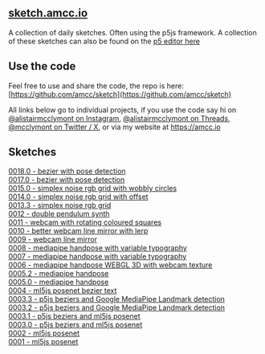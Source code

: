 ## [sketch.amcc.io](https://sketch.amcc.io)

A collection of daily sketches. Often using the p5js framework. A collection of these sketches can also be found on the [p5 editor here](https://editor.p5js.org/amcc/collections/rdWLwr7tz)

## Use the code

Feel free to use and share the code, the repo is here: [https://github.com/amcc/sketch](https://github.com/amcc/sketch)

All links below go to individual projects, if you use the code say hi on [@alistairmcclymont on Instagram](https://www.instagram.com/alistairmcclymont), [@alistairmcclymont on Threads](https://www.threads.net/@alistairmcclymont), [@mcclymont on Twitter / X](https://twitter.com/mcclymont), or via my website at https://amcc.io

## Sketches

[0018.0 - bezier with pose detection](0018.2)  
[0017.0 - bezier with pose detection](0017.0)  
[0015.0 - simplex noise rgb grid with wobbly circles](0015.0)  
[0014.0 - simplex noise rgb grid with offset](0014.0)  
[0013.3 - simplex noise rgb grid](0013.3)  
[0012 - double pendulum synth](0012)  
[0011 - webcam with rotating coloured squares](0011)  
[0010 - better webcam line mirror with lerp](0010)  
[0009 - webcam line mirror](0009)  
[0008 - mediapipe handpose with variable typography](0008.0)  
[0007 - mediapipe handpose with variable typography](0007.0)  
[0006 - mediapipe handpose WEBGL 3D with webcam texture](0006.0)  
[0005.2 - mediapipe handpose](0005.2)  
[0005.0 - mediapipe handpose](0005.0)  
[0004 - ml5js posenet bezier text](0004.0)  
[0003.3 - p5js beziers and Google MediaPipe Landmark detection](0003.3)  
[0003.2 - p5js beziers and Google MediaPipe Landmark detection](0003.2)  
[0003.1 - p5js beziers and ml5js posenet](0003.1)  
[0003.0 - p5js beziers and ml5js posenet](0003.0)  
[0002 - ml5js posenet](0002)  
[0001 - ml5js posenet](0001)
